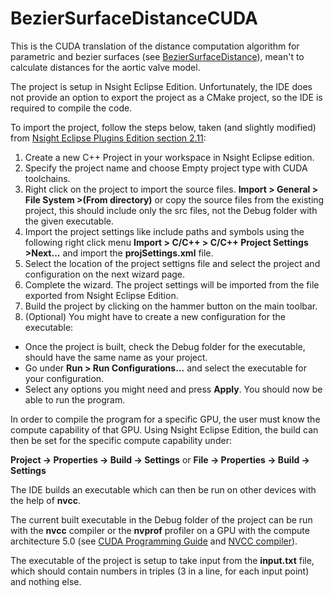 # BezierSurfaceDistanceCUDA

This is the CUDA translation of the distance computation algorithm for parametric and bezier surfaces (see [BezierSurfaceDistance](https://github.com/JakobVokac/BezierSurfaceDistance)), mean't to calculate distances for the aortic valve model.

The project is setup in Nsight Eclipse Edition. Unfortunately, the IDE does not provide an option to export the project as a CMake project, so the IDE is required to compile the code.

To import the project, follow the steps below, taken (and slightly modified) from [Nsight Eclipse Plugins Edition section 2.11](https://docs.nvidia.com/cuda/nsight-eclipse-plugins-guide/index.html#import-nsight-project):

1.  Create a new C++ Project in your workspace in Nsight Eclipse edition.
2.  Specify the project name and choose Empty project type with CUDA toolchains.
3.  Right click on the project to import the source files. **Import > General > File System >(From directory)** or copy the source files from the existing project, this should include only the src files, not the Debug folder with the given executable.
4.  Import the project settings like include paths and symbols using the following right click menu **Import > C/C++ > C/C++ Project Settings >Next...** and import the **projSettings.xml** file.
5.  Select the location of the project settigns file and select the project and configuration on the next wizard page.
6.  Complete the wizard. The project settings will be imported from the file exported from Nsight Eclipse Edition.
7.  Build the project by clicking on the hammer button on the main toolbar.
8.  (Optional) You might have to create a new configuration for the executable:
  - Once the project is built, check the Debug folder for the executable, should have the same name as your project.
  - Go under **Run > Run Configurations...** and select the executable for your configuration.
  - Select any options you might need and press **Apply**. You should now be able to run the program.

In order to compile the program for a specific GPU, the user must know the compute capability of that GPU. Using Nsight Eclipse Edition, the build can then be set for the specific compute capability under: 

**Project -> Properties -> Build -> Settings** or **File -> Properties -> Build -> Settings**

The IDE builds an executable which can then be run on other devices with the help of **nvcc**.

The current built executable in the Debug folder of the project can be run with the **nvcc** compiler or the **nvprof** profiler on a GPU with the compute architecture 5.0 (see [CUDA Programming Guide](https://docs.nvidia.com/cuda/cuda-c-programming-guide/index.html#compute-capabilities) and [NVCC compiler](https://docs.nvidia.com/cuda/cuda-compiler-driver-nvcc/index.html#introduction)).



The executable of the project is setup to take input from the **input.txt** file, which should contain numbers in triples (3 in a line, for each input point) and nothing else.
